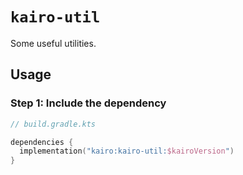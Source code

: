 # `kairo-util`

Some useful utilities.

## Usage

### Step 1: Include the dependency

```kotlin
// build.gradle.kts

dependencies {
  implementation("kairo:kairo-util:$kairoVersion")
}
```
